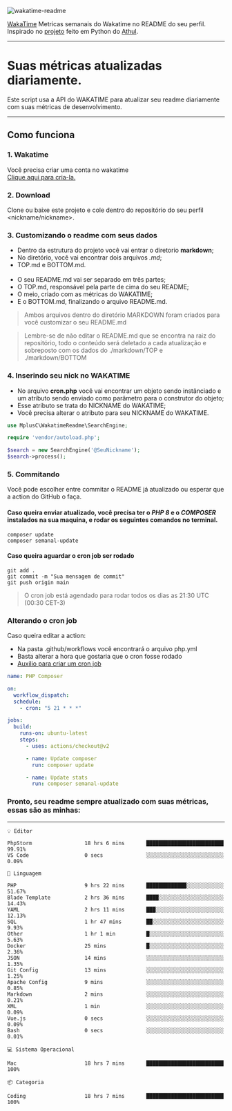 ![wakatime-readme](https://socialify.git.ci/bymatheus/wakatime-readme/image?description=1&descriptionEditable=M%C3%A9tricas%20semanais%20do%20Wakatime%20no%20seu%20README%20de%20perfil.&font=KoHo&forks=1&language=1&owner=1&pattern=Signal&stargazers=1&theme=Dark)

[WakaTime](https://wakatime.com) Metricas semanais do Wakatime no README do seu perfil. <br>
Inspirado no [projeto](https://github.com/athul/waka-readme) feito em Python do [Athul](https://github.com/athul).
___

# Suas métricas atualizadas diariamente.
Este script usa a API do WAKATIME para atualizar seu readme diariamente com suas métricas de desenvolvimento.

___

## Como funciona

### 1. Wakatime
Você precisa criar uma conta no wakatime <br>
[Clique aqui para cria-la.](https://wakatime.com) 

### 2. Download
Clone ou baixe este projeto e cole dentro do repositório do seu perfil <nickname/nickname>.

### 3. Customizando o readme com seus dados
- Dentro da estrutura do projeto você vai entrar o diretorio **markdown**;  
- No diretório, você vai encontrar dois arquivos *.md*;
- TOP.md e BOTTOM.md.
<br><br>
- O seu README.md vai ser separado em três partes; 
- O TOP.md, responsável pela parte de cima do seu README;
- O meio, criado com as métricas do WAKATIME;
- E o BOTTOM.md, finalizando o arquivo README.md.<br>

> Ambos arquivos dentro do diretório MARKDOWN foram criados para você customizar o seu README.md

> Lembre-se de não editar o README.md que se encontra na raiz do repositório, todo o conteúdo será deletado a cada atualização e sobreposto com os dados do ./markdown/TOP e ./markdown/BOTTOM

### 4. Inserindo seu nick no WAKATIME
- No arquivo **cron.php** você vai encontrar um objeto sendo instânciado e um atributo sendo enviado como parâmetro para o construtor do objeto;
- Esse atributo se trata do NICKNAME do WAKATIME;
- Você precisa alterar o atributo para seu NICKNAME do WAKATIME.

```php
use MplusC\WakatimeReadme\SearchEngine;

require 'vendor/autoload.php';

$search = new SearchEngine('@SeuNickname');
$search->process();
```

### 5. Commitando
Você pode escolher entre commitar o README já atualizado ou esperar que a action do GitHub o faça. <br>

#### Caso queira enviar atualizado, você precisa ter o *PHP 8* e o *COMPOSER* instalados na sua maquina, e rodar os seguintes comandos no terminal.
```composer
composer update
composer semanal-update 
```

#### Caso queira aguardar o cron job ser rodado 
```git 
git add .
git commit -m "Sua mensagem de commit"
git push origin main
```

>O cron job está agendado para rodar todos os dias as 21:30 UTC (00:30 CET-3) 

### Alterando o cron job
Caso queira editar a action:

- Na pasta .github/workflows você encontrará o arquivo php.yml
- Basta alterar a hora que gostaria que o cron fosse rodado
- [Auxilio para criar um cron job](https://crontab.guru)

```yml
name: PHP Composer

on:
  workflow_dispatch:
  schedule:
    - cron: "5 21 * * *"

jobs:
  build:
    runs-on: ubuntu-latest
    steps:
      - uses: actions/checkout@v2

      - name: Update composer
        run: composer update

      - name: Update stats
        run: composer semanal-update
```

### Pronto, seu readme sempre atualizado com suas métricas, essas são as minhas:

___
```text
💡 Editor

PhpStorm                 18 hrs 6 mins       █████████████████████████     99.91%
VS Code                  0 secs              ░░░░░░░░░░░░░░░░░░░░░░░░░      0.09%
```
```text
💬 Linguagem

PHP                      9 hrs 22 mins       █████████████░░░░░░░░░░░░     51.67%
Blade Template           2 hrs 36 mins       ████░░░░░░░░░░░░░░░░░░░░░     14.43%
YAML                     2 hrs 11 mins       ███░░░░░░░░░░░░░░░░░░░░░░     12.13%
SQL                      1 hr 47 mins        ██░░░░░░░░░░░░░░░░░░░░░░░      9.93%
Other                    1 hr 1 min          █░░░░░░░░░░░░░░░░░░░░░░░░      5.63%
Docker                   25 mins             █░░░░░░░░░░░░░░░░░░░░░░░░      2.36%
JSON                     14 mins             ░░░░░░░░░░░░░░░░░░░░░░░░░      1.35%
Git Config               13 mins             ░░░░░░░░░░░░░░░░░░░░░░░░░      1.25%
Apache Config            9 mins              ░░░░░░░░░░░░░░░░░░░░░░░░░      0.85%
Markdown                 2 mins              ░░░░░░░░░░░░░░░░░░░░░░░░░      0.21%
XML                      1 min               ░░░░░░░░░░░░░░░░░░░░░░░░░      0.09%
Vue.js                   0 secs              ░░░░░░░░░░░░░░░░░░░░░░░░░      0.09%
Bash                     0 secs              ░░░░░░░░░░░░░░░░░░░░░░░░░      0.01%
```
```text
💻 Sistema Operacional

Mac                      18 hrs 7 mins       █████████████████████████       100%
```
```text
📦 Categoria

Coding                   18 hrs 7 mins       █████████████████████████       100%
```
